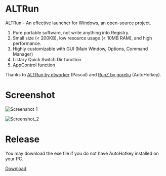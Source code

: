 # ALTRun
ALTRun - An effective launcher for Windows, an open-source project.

1. Pure portable software, not write anything into Registry.
2. Small size (< 200KB), low resource usage (< 10MB RAM), and high performance.
3. Highly customizable with GUI (Main Window, Options, Command Manager)
2. Listary Quick Switch Dir function
3. AppControl function

Thanks to [ALTRun by etworker](https://github.com/etworker/ALTRun) (Pascal) and [RunZ by goreliu](https://github.com/goreliu/runz) (AutoHotkey).

# Screenshot

![Screenshot_1](https://github.com/zhugecaomao/ALTRun/assets/11486126/8a2da4d7-5fde-4669-bec2-0a264d6a1484)

![Screenshot_2](https://github.com/zhugecaomao/ALTRun/assets/11486126/972be68f-cacb-4ac4-902b-db16a88ecefa)

# Release

You may download the exe file if you do not have AutoHotkey installed on your PC.

[Download](https://github.com/zhugecaomao/ALTRun/releases)
